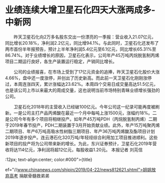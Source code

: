 # 业绩连续大增卫星石化四天大涨两成多-中新网

　　昨天卫星石化向2万多名股东交出一份漂亮的一季报：营业收入21.07亿元，同比增长20.18%，净利润2.2亿元，同比增94.1%。与此同时，卫星石化还发布了两市首份半年报预告，预计上半年净利润5.4亿元至6.1亿元，同比增长65.31%至86.74%。对于业绩增长的原因，卫星石化表示，公司年产45万吨丙烷脱氢制丙烯项目二期运行良好，各生产装置运行稳定，产销同比增长。

　　公司的业绩报喜，在市场上受到了17亿元资金的追捧，昨天卫星石化股价大涨4.66%，盘中还一度涨停，并创出了历史新高。而此前一天卫星石化刚刚涨停过，本周连涨四天，累计涨幅达23.62%。本周四个交易日成交量高达51.5亿元，也是该公司上市以来最大的周成交量，这也说明当前市场特别青睐业绩增长强劲的公司。

　　卫星石化2018年的主营收入已经破100亿元。今年公司这一纪录可能再度被刷新。一是公司主打产品丙烯酸在最近一个月中每吨上涨1500元，涨幅约18%。二是公司今年有多个项目将相继投产。如年产45万吨PDH（丙烷脱氢制丙烯）二期于2019年春节投产，PDH二期装置于3月开始贡献业绩。此外，年产15万吨聚丙烯二期项目、年产6万吨高吸水性树脂三期项目、年产36万吨丙烯酸及酯项目计划2019年逐步投产。连云港石化320万吨/年轻烃综合利用加工项目推进顺利。这些新项目的投产将为公司带来新的增长。为此，东兴证券预计，卫星石化2019年营收将达114亿元，净利润将超12亿元，每股收益1.20元。 本报记者 刘芫信 

:12px; text-align:center; color:#000">{title}

ef="//www.chinanews.com/shipin/2019/04-22/news812621.shtml">姐姐放弃高考 捐献骨髓救弟弟
